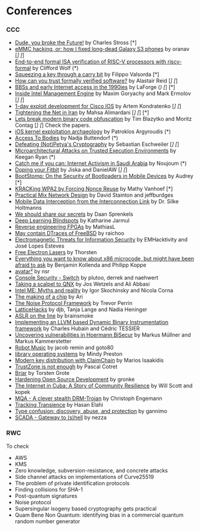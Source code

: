 # Conferences

### CCC
* [Dude, you broke the Future!](https://events.ccc.de/congress/2017/Fahrplan/events/9270.html) by Charles Stross [*]
* [eMMC hacking, or: how I fixed long-dead Galaxy S3 phones](https://events.ccc.de/congress/2017/Fahrplan/events/8784.html) by  oranav [*] [*]
* [End-to-end formal ISA verification of RISC-V processors with riscv-formal](https://events.ccc.de/congress/2017/Fahrplan/events/8768.html) by Clifford Wolf (*)
* [Squeezing a key through a carry bit](https://events.ccc.de/congress/2017/Fahrplan/events/9021.html) by Filippo Valsorda [*]
* [How can you trust formally verified software?](https://events.ccc.de/congress/2017/Fahrplan/events/8915.html) by Alastair Reid [*] [*]
* [BBSs and early Internet access in the 1990ies](https://events.ccc.de/congress/2017/Fahrplan/events/9034.html) by LaForge (*) [*] [*]
* [Inside Intel Management Engine](https://events.ccc.de/congress/2017/Fahrplan/events/8762.html) by Maxim Goryachy and Mark Ermolov [*] [*]
* [1-day exploit development for Cisco IOS](https://events.ccc.de/congress/2017/Fahrplan/events/8936.html) by Artem Kondratenko [*] [*]
* [Tightening the Net in Iran](https://events.ccc.de/congress/2017/Fahrplan/events/8900.html) by Mahsa Alimardani
  [*] [*] [*]
* [Lets break modern binary code obfuscation](https://events.ccc.de/congress/2017/Fahrplan/events/8789.html) by Tim Blazytko and Moritz Contag [*] [*] Check the papers.
* [iOS kernel exploitation archaeology](https://events.ccc.de/congress/2017/Fahrplan/events/8720.html) by Patroklos Argyroudis (*)
* [Access To Bodies](https://events.ccc.de/congress/2017/Fahrplan/events/9040.html) by Nadja Buttendorf (*)
* [Defeating (Not)Petya's Cryptography](https://events.ccc.de/congress/2017/Fahrplan/events/8724.html) by Sebastian Eschweiler [*] [*]
* [Microarchitectural Attacks on Trusted Execution Environments](https://events.ccc.de/congress/2017/Fahrplan/events/8950.html) by Keegan Ryan (*)
* [Catch me if you can: Internet Activism in Saudi Arabia](https://events.ccc.de/congress/2017/Fahrplan/events/9190.html) by Noujoum (*)
* [Doping your Fitbit](https://events.ccc.de/congress/2017/Fahrplan/events/8908.html) by Jiska and DanielAW [*] [*]
* [BootStomp: On the Security of Bootloaders in Mobile Devices](https://events.ccc.de/congress/2017/Fahrplan/events/9205.html) by Audrey [*]
* [KRACKing WPA2 by Forcing Nonce Reuse](https://events.ccc.de/congress/2017/Fahrplan/events/9273.html) by Mathy Vanhoef [*]
* [Practical Mix Network Design](https://events.ccc.de/congress/2017/Fahrplan/events/8974.html) by David Stainton and jeffburdges
* [Mobile Data Interception from the Interconnection Link](https://events.ccc.de/congress/2017/Fahrplan/events/8879.html) by Dr. Silke Holtmanns
* [We should share our secrets](https://events.ccc.de/congress/2017/Fahrplan/events/8885.html) by Daan Sprenkels
* [Deep Learning Blindspots](https://events.ccc.de/congress/2017/Fahrplan/events/8860.html) by Katharine Jarmul
* [Reverse engineering FPGAs](https://events.ccc.de/congress/2017/Fahrplan/events/9237.html) by MathiasL
* [May contain DTraces of FreeBSD](https://events.ccc.de/congress/2017/Fahrplan/events/9196.html) by raichoo
* [Electromagnetic Threats for Information Security](https://events.ccc.de/congress/2017/Fahrplan/events/8920.html) by EMHacktivity and José Lopes Esteves
* [Free Electron Lasers](https://events.ccc.de/congress/2017/Fahrplan/events/8832.html) by Thorsten
* [Everything you want to know about x86 microcode, but might have been afraid to ask](https://events.ccc.de/congress/2017/Fahrplan/events/9058.html) by Benjamin Kollenda and Philipp Koppe
* [avatar²](https://events.ccc.de/congress/2017/Fahrplan/events/9195.html) by nsr
* [Console Security - Switch](https://events.ccc.de/congress/2017/Fahrplan/events/8941.html) by plutoo, derrek and naehwert
* [Taking a scalpel to QNX](https://events.ccc.de/congress/2017/Fahrplan/events/8730.html) by Jos Wetzels and Ali Abbasi
* [Intel ME: Myths and reality](https://events.ccc.de/congress/2017/Fahrplan/events/8782.html) by Igor Skochinsky and Nicola Corna
* [The making of a chip](https://events.ccc.de/congress/2017/Fahrplan/events/9250.html) by Ari
* [The Noise Protocol Framework](https://events.ccc.de/congress/2017/Fahrplan/events/9222.html) by Trevor Perrin
* [LatticeHacks](https://events.ccc.de/congress/2017/Fahrplan/events/9075.html) by djb, Tanja Lange and Nadia Heninger
* [ASLR on the line](https://events.ccc.de/congress/2017/Fahrplan/events/9135.html) by brainsmoke
* [Implementing an LLVM based Dynamic Binary Instrumentation framework](https://events.ccc.de/congress/2017/Fahrplan/events/9006.html) by Charles Hubain and Cédric TESSIER
* [Uncovering vulnerabilities in Hoermann BiSecur](https://events.ccc.de/congress/2017/Fahrplan/events/9029.html) by Markus Müllner and Markus Kammerstetter
* [Robot Music](https://events.ccc.de/congress/2017/Fahrplan/events/9150.html) by jacob remin and goto80
* [library operating systems](https://events.ccc.de/congress/2017/Fahrplan/events/8949.html) by Mindy Preston
* [Modern key distribution with ClaimChain](https://events.ccc.de/congress/2017/Fahrplan/events/9094.html) by Marios Isaakidis
* [TrustZone is not enough](https://events.ccc.de/congress/2017/Fahrplan/events/8831.html) by Pascal Cotret
* [Briar](https://events.ccc.de/congress/2017/Fahrplan/events/8937.html) by Torsten Grote
* [Hardening Open Source Development](https://events.ccc.de/congress/2017/Fahrplan/events/9249.html) by gronke
* [The Internet in Cuba: A Story of Community Resilience](https://events.ccc.de/congress/2017/Fahrplan/events/8740.html) by Will Scott and kopek
* [MQA - A clever stealth DRM-Trojan](https://events.ccc.de/congress/2017/Fahrplan/events/9113.html) by Christoph Engemann
* [Tracking Transience](https://events.ccc.de/congress/2017/Fahrplan/events/9281.html) by Hasan Elahi
* [Type confusion: discovery, abuse, and protection](https://events.ccc.de/congress/2017/Fahrplan/events/8848.html) by gannimo
* [SCADA - Gateway to (s)hell](https://events.ccc.de/congress/2017/Fahrplan/events/8956.html) by nezza

### RWC

To check

* AWS
* KMS
* Zero knowledge, subversion-resistance, and concrete attacks
* Side channel attacks on implementations of Curve25519
* The problem of private identification protocols
* Finding collisions for SHA-1
* Post-quantum signatures
* Noise protocol
* Supersingular isogeny based cryptography gets practical
* Quam Bene Non Quantum: identifying bias in a commercial quantum random number generator